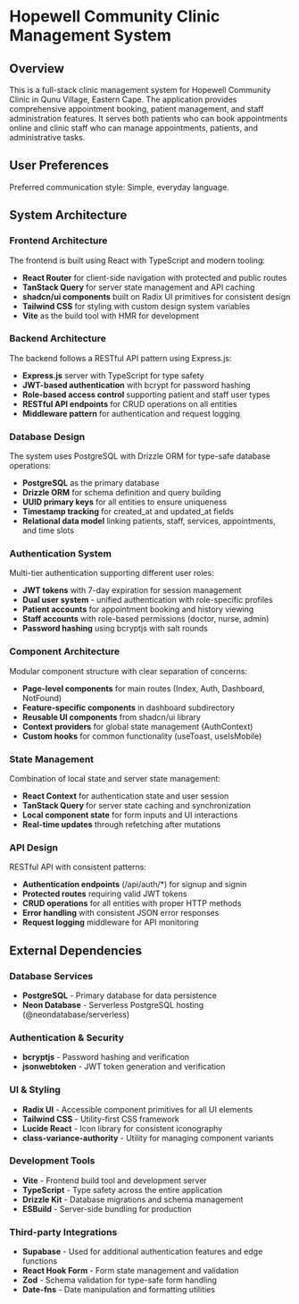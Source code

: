 # Hopewell Community Clinic Management System

## Overview

This is a full-stack clinic management system for Hopewell Community Clinic in Qunu Village, Eastern Cape. The application provides comprehensive appointment booking, patient management, and staff administration features. It serves both patients who can book appointments online and clinic staff who can manage appointments, patients, and administrative tasks.

## User Preferences

Preferred communication style: Simple, everyday language.

## System Architecture

### Frontend Architecture
The frontend is built using React with TypeScript and modern tooling:
- **React Router** for client-side navigation with protected and public routes
- **TanStack Query** for server state management and API caching
- **shadcn/ui components** built on Radix UI primitives for consistent design
- **Tailwind CSS** for styling with custom design system variables
- **Vite** as the build tool with HMR for development

### Backend Architecture
The backend follows a RESTful API pattern using Express.js:
- **Express.js** server with TypeScript for type safety
- **JWT-based authentication** with bcrypt for password hashing
- **Role-based access control** supporting patient and staff user types
- **RESTful API endpoints** for CRUD operations on all entities
- **Middleware pattern** for authentication and request logging

### Database Design
The system uses PostgreSQL with Drizzle ORM for type-safe database operations:
- **PostgreSQL** as the primary database
- **Drizzle ORM** for schema definition and query building
- **UUID primary keys** for all entities to ensure uniqueness
- **Timestamp tracking** for created_at and updated_at fields
- **Relational data model** linking patients, staff, services, appointments, and time slots

### Authentication System
Multi-tier authentication supporting different user roles:
- **JWT tokens** with 7-day expiration for session management
- **Dual user system** - unified authentication with role-specific profiles
- **Patient accounts** for appointment booking and history viewing
- **Staff accounts** with role-based permissions (doctor, nurse, admin)
- **Password hashing** using bcryptjs with salt rounds

### Component Architecture
Modular component structure with clear separation of concerns:
- **Page-level components** for main routes (Index, Auth, Dashboard, NotFound)
- **Feature-specific components** in dashboard subdirectory
- **Reusable UI components** from shadcn/ui library
- **Context providers** for global state management (AuthContext)
- **Custom hooks** for common functionality (useToast, useIsMobile)

### State Management
Combination of local state and server state management:
- **React Context** for authentication state and user session
- **TanStack Query** for server state caching and synchronization
- **Local component state** for form inputs and UI interactions
- **Real-time updates** through refetching after mutations

### API Design
RESTful API with consistent patterns:
- **Authentication endpoints** (/api/auth/*) for signup and signin
- **Protected routes** requiring valid JWT tokens
- **CRUD operations** for all entities with proper HTTP methods
- **Error handling** with consistent JSON error responses
- **Request logging** middleware for API monitoring

## External Dependencies

### Database Services
- **PostgreSQL** - Primary database for data persistence
- **Neon Database** - Serverless PostgreSQL hosting (@neondatabase/serverless)

### Authentication & Security
- **bcryptjs** - Password hashing and verification
- **jsonwebtoken** - JWT token generation and verification

### UI & Styling
- **Radix UI** - Accessible component primitives for all UI elements
- **Tailwind CSS** - Utility-first CSS framework
- **Lucide React** - Icon library for consistent iconography
- **class-variance-authority** - Utility for managing component variants

### Development Tools
- **Vite** - Frontend build tool and development server
- **TypeScript** - Type safety across the entire application
- **Drizzle Kit** - Database migrations and schema management
- **ESBuild** - Server-side bundling for production

### Third-party Integrations
- **Supabase** - Used for additional authentication features and edge functions
- **React Hook Form** - Form state management and validation
- **Zod** - Schema validation for type-safe form handling
- **Date-fns** - Date manipulation and formatting utilities